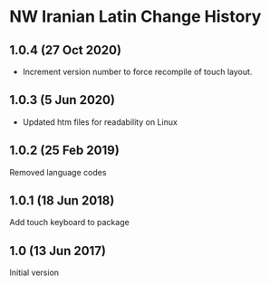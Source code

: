 NW Iranian Latin Change History
===============================
1.0.4 (27 Oct 2020)
-----------------
* Increment version number to force recompile of touch layout.

1.0.3 (5 Jun 2020)
-----------------
* Updated htm files for readability on Linux

1.0.2 (25 Feb 2019)
-------------------
Removed language codes

1.0.1 (18 Jun 2018)
-------------------
Add touch keyboard to package

1.0 (13 Jun 2017)
-----------------
Initial version
